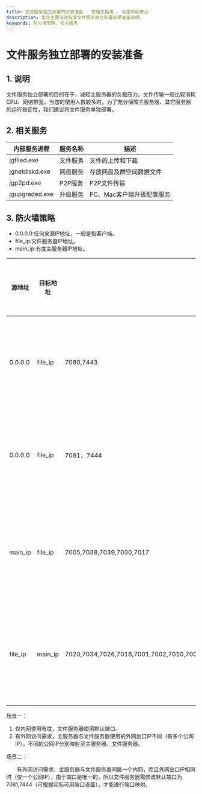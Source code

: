 ```yaml
---
title: 文件服务独立部署的安装准备 - 管理员指南 - 有度帮助中心
description: 本文主要涉及有度文件服务独立部署前期准备说明。
keywords: 防火墙策略，相关服务
---
```


# 文件服务独立部署的安装准备

## 1. 说明

文件服务独立部署的目的在于，减轻主服务器的负载压力。文件传输一般比较消耗CPU、网络带宽，当您的使用人数较多时，为了充分保障主服务器、其它服务器的运行稳定性，我们建议将文件服务单独部署。

## 2. 相关服务

| 内部服务进程   | 服务名称 | 描述                      |
| -------------- | -------- | ------------------------- |
| jgfiled.exe    | 文件服务 | 文件的上传和下载          |
| jgnetdiskd.exe | 网盘服务 | 存放网盘及群空间数据文件  |
| jgp2pd.exe     | P2P服务  | P2P文件传输               |
| jgupgraded.exe | 升级服务 | PC、Mac客户端升级配置服务 |

## 3. 防火墙策略

- 0.0.0.0:任何来源IP地址，一般是指客户端。
- file_ip:文件服务器IP地址。
- main_ip:有度主服务器IP地址。



| 源地址  | 目标地址 |                                                   | 备注                   | 可选端口设置 |
| ------- | -------- | ------------------------------------------------- | ---------------------- | ------------ |
| 0.0.0.0 | file_ip  | 7080,7443                                         | 客户端访问文件服务器   | 场景一       |
| 0.0.0.0 | file_ip  | 7081，7444                                        | 客户端访问文件服务器   | 场景二       |
| main_ip | file_ip  | 7005,7038,7039,7030,7017                          | 主服务器访问文件服务器 |              |
| file_ip | main_ip  | 7020,7034,7026,7016,7001,7002,7010,7009,7011,7041 | 文件服务器访问主服务器 |              |

场景一：

1. 仅内网使用有度，文件服务器使用默认端口。
2. 有外网访问需求，主服务器与文件服务器使用的外网出口IP不同（有多个公网IP），不同的公网IP分别映射至主服务器、文件服务器。

场景二：

　　有外网访问需求，主服务器与文件服务器同属一个内网，而且外网出口IP相同时（仅一个公网IP），由于端口是唯一的，所以文件服务器需修改默认端口为7081,7444（可根据实际可用端口设置），才能进行端口映射。